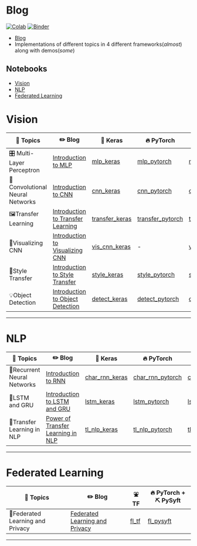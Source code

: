 # Blog

[![Colab](https://img.shields.io/badge/launch-Colab-orange.svg)](https://github.com/dudeperf3ct/DL_notebooks/master)
[![Binder](https://mybinder.org/badge_logo.svg)](https://mybinder.org/v2/gh/dudeperf3ct/DL_notebooks/master)

- [Blog](http://dudeperf3ct.github.io/)
- Implementations of different topics in 4 different frameworks(*almost*) along with demos(*some*)


## Notebooks

- [Vision](#vision)
- [NLP](#nlp)
- [Federated Learning](#federated-learning)


# Vision

|:page_with_curl: Topics|:pencil2: Blog|:postal_horn: Keras|:fire: PyTorch|:zap: Fastai|:fountain: TF|:tada: Demos|
| ------------- | ------------- |------------- |------------- | ------------- |------------- |------------- |
|🎛️ Multi-Layer Perceptron|[Introduction to MLP](https://dudeperf3ct.github.io/mlp/mnist/2018/10/08/Force-of-Multi-Layer-Perceptron/)|[mlp_keras](https://github.com/dudeperf3ct/DL_notebooks/blob/master/MLP/mnist_mlp_keras.ipynb)|[mlp_pytorch](https://github.com/dudeperf3ct/DL_notebooks/blob/master/MLP/mnist_mlp_pytorch.ipynb)|[mlp_fastai](https://github.com/dudeperf3ct/DL_notebooks/blob/master/MLP/mnist_mlp_fastai.ipynb)|[mlp_tf](https://github.com/dudeperf3ct/DL_notebooks/blob/master/MLP/mnist_mlp_tensorflow.ipynb)|-|
|📸Convolutional Neural Networks|[Introduction to CNN](https://dudeperf3ct.github.io/cnn/mnist/2018/10/17/Force-of-Convolutional-Neural-Networks/)|[cnn_keras](https://github.com/dudeperf3ct/DL_notebooks/blob/master/CNN/mnist_cnn_keras.ipynb)|[cnn_pytorch](https://github.com/dudeperf3ct/DL_notebooks/blob/master/CNN/mnist_cnn_pytorch.ipynb)|[cnn_fastai](https://github.com/dudeperf3ct/DL_notebooks/blob/master/CNN/mnist_cnn_fastai.ipynb)|[cnn_tf](https://github.com/dudeperf3ct/DL_notebooks/blob/master/CNN/mnist_cnn_tensorflow.ipynb)|-|
|🖼️Transfer Learning|[Introduction to Transfer Learning](https://dudeperf3ct.github.io/transfer/learning/catsvsdogs/2018/11/20/Power-of-Transfer-Learning/)|[transfer_keras](https://github.com/dudeperf3ct/DL_notebooks/blob/master/Transfer%20Learning/transfer_learning_keras.ipynb)|[transfer_pytorch](https://github.com/dudeperf3ct/DL_notebooks/blob/master/Transfer%20Learning/transfer_learning_pytorch.ipynb)|[transfer_fastai](https://github.com/dudeperf3ct/DL_notebooks/blob/master/Transfer%20Learning/transfer_learning_fastai.ipynb)|-|-|
|:hammer:Visualizing CNN|[Introduction to Visualizing CNN](https://dudeperf3ct.github.io/visualize/cnn/catsvsdogs/2018/12/02/Power-of-Visualizing-Convolution-Neural-Networks/)|[vis_cnn_keras](https://github.com/dudeperf3ct/DL_notebooks/blob/master/Vis%20CNN/vis_cnn_keras.ipynb)|-|[vis_cnn_fastai](https://github.com/dudeperf3ct/DL_notebooks/blob/master/Vis%20CNN/vis_cnn_fastai.ipynb)|-|-|
|:bridge_at_night:Style Transfer|[Introduction to Style Transfer](https://dudeperf3ct.github.io/style/transfer/2018/12/23/Magic-of-Style-Transfer/)|[style_keras](https://github.com/dudeperf3ct/DL_notebooks/blob/master/Style%20Transfer/style_transfer_keras.ipynb)|[style_pytorch](https://github.com/dudeperf3ct/DL_notebooks/blob/master/Style%20Transfer/style_transfer_pytorch.ipynb)|[style_fastai](https://github.com/dudeperf3ct/DL_notebooks/blob/master/Style%20Transfer/style_transfer_fastai.ipynb)|[style_tf](https://github.com/dudeperf3ct/DL_notebooks/blob/master/Style%20Transfer/style_transfer_tensorflow.ipynb)|-|
|:bulb:Object Detection|[Introduction to Object Detection]()|[detect_keras](https://github.com/dudeperf3ct/DL_notebooks/blob/master/Object%20Detection/Keras/object_detection_keras.ipynb)|[detect_pytorch](https://github.com/dudeperf3ct/DL_notebooks/blob/master/Object%20Detection/PyTorch/object_detection_pytorch.ipynb)|[detect_fastai](https://github.com/dudeperf3ct/DL_notebooks/blob/master/Object%20Detection/Fastai/object_detection_fastai.ipynb)|[detect_tf](https://github.com/dudeperf3ct/DL_notebooks/blob/master/Object%20Detection/Tensorflow/object_detection_tensorflow.ipynb)|[detect_demos](https://github.com/dudeperf3ct/DL_notebooks/blob/master/Object%20Detection/Demos/)|

---

# NLP

|:page_with_curl: Topics|:pencil2: Blog|:postal_horn: Keras|:fire: PyTorch|:zap: Fastai|:space_invader: Flair|:trident: AllenNLP|
| ------------- | ------------- |------------- |------------- | ------------- |------------- |------------- |
|:arrows_counterclockwise:Recurrent Neural Networks|[Introduction to RNN](https://dudeperf3ct.github.io/rnn/2019/01/19/Force-of-Recurrent-Neural-Networks/)|[char_rnn_keras](https://github.com/dudeperf3ct/DL_notebooks/blob/master/RNN/char_rnn_keras.ipynb)|[char_rnn_pytorch](https://github.com/dudeperf3ct/DL_notebooks/blob/master/RNN/char_rnn_pytorch.ipynb)|[char_rnn_fastai](https://github.com/dudeperf3ct/DL_notebooks/blob/master/RNN/char_rnn_fastai.ipynb)||-|
|:dizzy:LSTM and GRU|[Introduction to LSTM and GRU](https://dudeperf3ct.github.io/lstm/gru/nlp/2019/01/28/Force-of-LSTM-and-GRU/)|[lstm_keras](https://github.com/dudeperf3ct/DL_notebooks/blob/master/lstm_and_gru/lstm_and_gru_keras.ipynb)|[lstm_pytorch](https://github.com/dudeperf3ct/DL_notebooks/blob/master/lstm_and_gru/lstm_and_gru_pytorch.ipynb)|[lstm_fastai](https://github.com/dudeperf3ct/DL_notebooks/blob/master/lstm_and_gru/lstm_and_gru_fastai.ipynb)|[lstm_flair](https://github.com/dudeperf3ct/DL_notebooks/blob/master/lstm_and_gru/lstm_and_gru_flair.ipynb)|-|
|:rocket:Transfer Learning in NLP|[Power of Transfer Learning in NLP](https://dudeperf3ct.github.io/nlp/transfer/learning/2019/02/22/Power-of-Transfer-Learning-in-NLP/)|[tl_nlp_keras](https://github.com/dudeperf3ct/DL_notebooks/blob/master/tl_nlp/tl_nlp_keras.ipynb)|[tl_nlp_pytorch](https://github.com/dudeperf3ct/DL_notebooks/blob/master/tl_nlp/tl_nlp_pytorch.ipynb)|[tl_nlp_fastai](https://github.com/dudeperf3ct/DL_notebooks/blob/master/tl_nlp/tl_nlp_fastai.ipynb)|[tl_nlp_flair](https://github.com/dudeperf3ct/DL_notebooks/blob/master/tl_nlp/tl_nlp_flair.ipynb)|[tl_nlp_allennlp](https://github.com/dudeperf3ct/DL_notebooks/blob/master/tl_nlp/tl_nlp_allennlp.ipynb)|

---


# Federated Learning

|:page_with_curl: Topics|:pencil2: Blog|:fountain: TF|:fire: PyTorch + ⛏️ PySyft|
| ------------- | ------------- |------------- |------------- |
|🤫Federated Learning and Privacy|[Federated Learning and Privacy](https://dudeperf3ct.github.io/federated/learning/privacy/2019/02/08/Federated-Learning-and-Privacy/)|[fl_tf](https://github.com/dudeperf3ct/DL_notebooks/blob/master/Federated%20Learning/federated_learning_tensorflow.ipynb)|[fl_pysyft](https://github.com/dudeperf3ct/DL_notebooks/blob/master/Federated%20Learning/federated_learning_pysyft.ipynb)|

---
